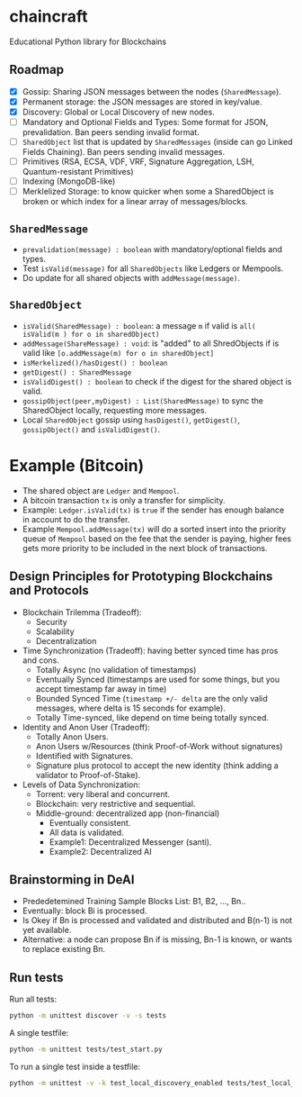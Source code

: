 # chaincraft
Educational Python library for Blockchains

## Roadmap

- [x] Gossip: Sharing JSON messages between the nodes (`SharedMessage`).
- [x] Permanent storage: the JSON messages are stored in key/value.
- [x] Discovery: Global or Local Discovery of new nodes.
- [ ] Mandatory and Optional Fields and Types: Some format for JSON, prevalidation. Ban peers sending invalid format.
- [ ] `SharedObject` list that is updated by `SharedMessages` (inside can go Linked Fields Chaining). Ban peers sending invalid messages.
- [ ] Primitives (RSA, ECSA, VDF, VRF, Signature Aggregation, LSH, Quantum-resistant Primitives)
- [ ] Indexing (MongoDB-like)
- [ ] Merklelized Storage: to know quicker when some a SharedObject is broken or which index for a linear array of messages/blocks.

## `SharedMessage`

- `prevalidation(message) : boolean` with mandatory/optional fields and types.
- Test `isValid(message)` for all `SharedObjects` like Ledgers or Mempools.
- Do update for all shared objects with `addMessage(message)`.

## `SharedObject`

- `isValid(SharedMessage) : boolean`: a message `m` if valid is `all( isValid(m ) for o in sharedObject)`
- `addMessage(ShareMessage) : void`: is "added" to all ShredObjects if is valid like `[o.addMessage(m) for o in sharedObject]`
- `isMerkelized()/hasDigest() : boolean`
- `getDigest() : SharedMessage`
- `isValidDigest() : boolean` to check if the digest for the shared object is valid.
- `gossipObject(peer,myDigest) : List(SharedMessage)` to sync the SharedObject locally, requesting more messages.
- Local `SharedObject` gossip using `hasDigest()`, `getDigest()`, `gossipObject()` and `isValidDigest()`. 

# Example (Bitcoin)

- The shared object are `Ledger` and `Mempool`.
- A bitcoin transaction `tx` is only a transfer for simplicity.
- Example: `Ledger.isValid(tx)` is `true` if the sender has enough balance in account to do the transfer.
- Example `Mempool.addMessage(tx)` will do a sorted insert into the priority queue of `Mempool` based on the fee that the sender is paying, higher fees gets more priority to be included in the next block of transactions.

## Design Principles for Prototyping Blockchains and Protocols

- Blockchain Trilemma (Tradeoff):
    - Security
    - Scalability
    - Decentralization
- Time Synchronization (Tradeoff): having better synced time has pros and cons.
    - Totally Async (no validation of timestamps)
    - Eventually Synced (timestamps are used for some things, but you accept timestamp far away in time)
    - Bounded Synced Time (`timestamp +/- delta` are the only valid messages, where delta is 15 seconds for example).
    - Totally Time-synced, like depend on time being totally synced.
- Identity and Anon User (Tradeoff):
    - Totally Anon Users.
    - Anon Users w/Resources (think Proof-of-Work without signatures)
    - Identified with Signatures.
    - Signature plus protocol to accept the new identity (think adding a validator to Proof-of-Stake).
- Levels of Data Synchronization:
    - Torrent: very liberal and concurrent.
    - Blockchain: very restrictive and sequential.
    - Middle-ground: decentralized app (non-financial)
        - Eventually consistent.
        - All data is validated.
        - Example1: Decentralized Messenger (santi).
        - Example2: Decentralized AI

## Brainstorming in DeAI

- Prededetemined Training Sample Blocks List: B1, B2, ..., Bn..
- Eventually: block Bi is processed.
- Is Okey if Bn is processed and validated and distributed and B(n-1) is not yet available.
- Alternative: a node can propose Bn if is missing, Bn-1 is known, or wants to replace existing Bn.


## Run tests

Run all tests:

```bash
python -m unittest discover -v -s tests
```

A single testfile:

```bash
python -m unittest tests/test_start.py
```

To run a single test inside a testfile:

```bash
python -m unittest -v -k test_local_discovery_enabled tests/test_local_discovery.py
```

